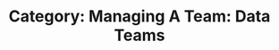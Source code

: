 ---
layout: category
title: 'Category: Managing A Team: Data Teams'
tag: managing_a_team,data_teams
---